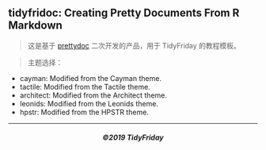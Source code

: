 ## tidyfridoc: Creating Pretty Documents From R Markdown

> 这是基于 [prettydoc](https://github.com/yixuan/prettydoc) 二次开发的产品，用于 TidyFriday 的教程模板。

> 主题选择：

+ cayman: Modified from the Cayman theme.
+ tactile: Modified from the Tactile theme.
+ architect: Modified from the Architect theme.
+ leonids: Modified from the Leonids theme.
+ hpstr: Modified from the HPSTR theme.

---

<center><h5>©2019 TidyFriday</h5></center>
